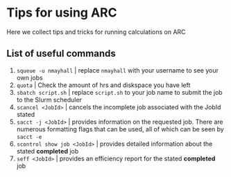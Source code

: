 # Tips for using ARC

Here we collect tips and tricks for running calculations on ARC

## List of useful commands
1. `squeue -u nmayhall` | replace `nmayhall` with your username to see your own jobs
2. `quota` | Check the amount of hrs and diskspace you have left
3. `sbatch script.sh` | replace `script.sh` to your job name to submit the job to the Slurm scheduler
4. `scancel <JobId>` | cancels the incomplete job associated with the JobId stated
5. `sacct -j <JobId>` | provides information on the requested job.  There are numerous formatting flags that can be used, all of which can be seen by `sacct -e`
6. `scontrol show job <JobId>` | provides detailed information about the stated **completed** job
7. `seff <JobId>` | provides an efficiency report for the stated **completed** job 
